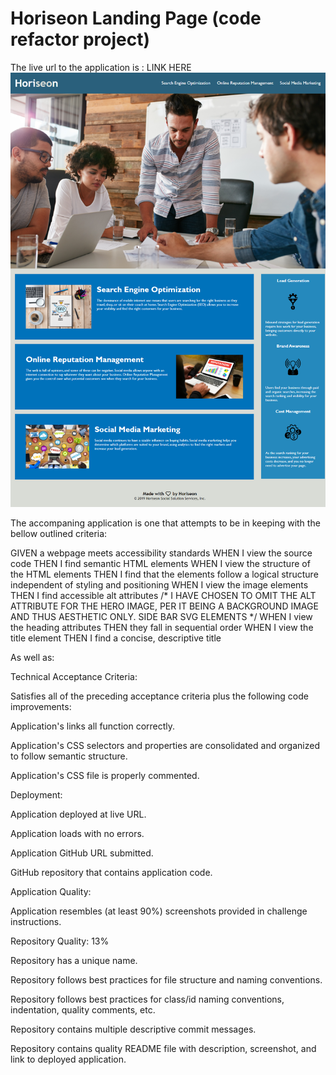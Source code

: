 # Horiseon Landing Page (code refactor project)
The live url to the application is : LINK HERE
![webpage screenshot](./assets/images/final_landing_page.png?raw=true)

The accompaning application is one that attempts to be in keeping with the bellow outlined criteria:

GIVEN a webpage meets accessibility standards
WHEN I view the source code
THEN I find semantic HTML elements
WHEN I view the structure of the HTML elements
THEN I find that the elements follow a logical structure independent of styling and positioning
WHEN I view the image elements
THEN I find accessible alt attributes /* I HAVE CHOSEN TO OMIT THE ALT ATTRIBUTE FOR THE HERO IMAGE, PER IT BEING A BACKGROUND IMAGE AND THUS AESTHETIC ONLY. SIDE BAR SVG ELEMENTS */
WHEN I view the heading attributes
THEN they fall in sequential order
WHEN I view the title element
THEN I find a concise, descriptive title

As well as:

Technical Acceptance Criteria: 

Satisfies all of the preceding acceptance criteria plus the following code improvements:

Application's links all function correctly.

Application's CSS selectors and properties are consolidated and organized to follow semantic structure.

Application's CSS file is properly commented.

Deployment: 

Application deployed at live URL.

Application loads with no errors.

Application GitHub URL submitted.

GitHub repository that contains application code.

Application Quality: 

Application resembles (at least 90%) screenshots provided in challenge instructions.

Repository Quality: 13%

Repository has a unique name.

Repository follows best practices for file structure and naming conventions.

Repository follows best practices for class/id naming conventions, indentation, quality comments, etc.

Repository contains multiple descriptive commit messages.

Repository contains quality README file with description, screenshot, and link to deployed application.




